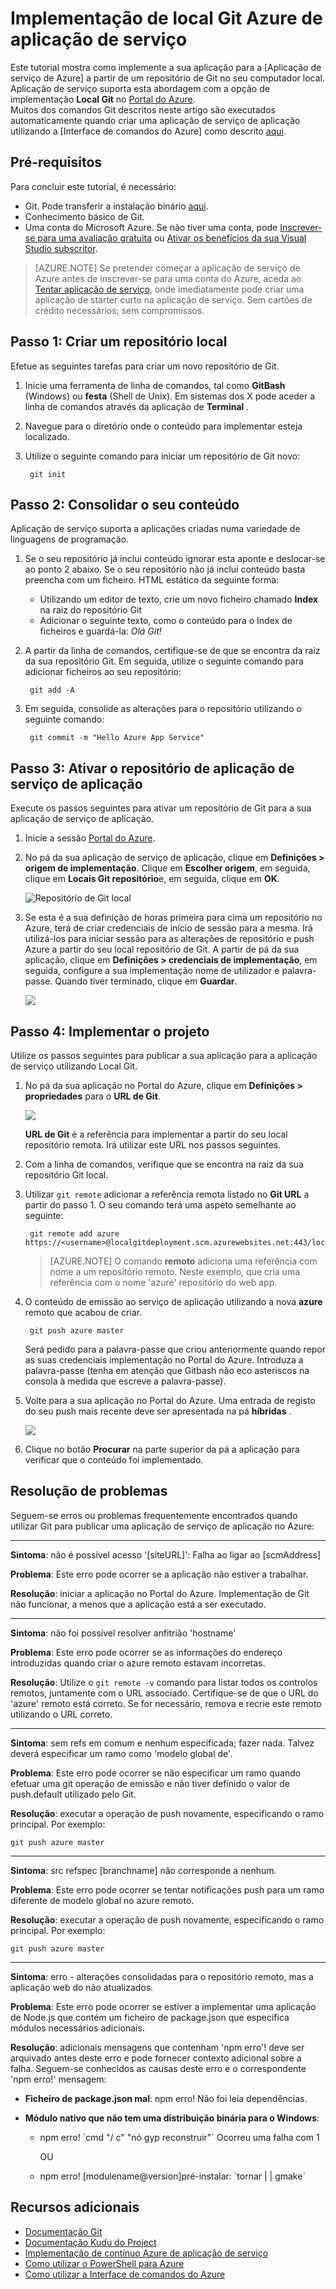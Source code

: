 <properties
    pageTitle="Implementação de local Git Azure de aplicação de serviço"
    description="Saiba como ativar local Git implementação para a aplicação de serviço de Azure."
    services="app-service"
    documentationCenter=""
    authors="dariagrigoriu"
    manager="wpickett"
    editor="mollybos"/>

<tags
    ms.service="app-service"
    ms.workload="na"
    ms.tgt_pltfrm="na"
    ms.devlang="na"
    ms.topic="article"
    ms.date="06/13/2016"
    ms.author="dariagrigoriu"/>
    
# <a name="local-git-deployment-to-azure-app-service"></a>Implementação de local Git Azure de aplicação de serviço

Este tutorial mostra como implemente a sua aplicação para a [Aplicação de serviço de Azure] a partir de um repositório de Git no seu computador local. Aplicação de serviço suporta esta abordagem com a opção de implementação **Local Git** no [Portal do Azure].  
Muitos dos comandos Git descritos neste artigo são executados automaticamente quando criar uma aplicação de serviço de aplicação utilizando a [Interface de comandos do Azure] como descrito [aqui](app-service-web-get-started.md).

## <a name="prerequisites"></a>Pré-requisitos

Para concluir este tutorial, é necessário:

- Git. Pode transferir a instalação binário [aqui](http://www.git-scm.com/downloads).  
- Conhecimento básico de Git.
- Uma conta do Microsoft Azure. Se não tiver uma conta, pode [Inscrever-se para uma avaliação gratuita](https://azure.microsoft.com/pricing/free-trial) ou [Ativar os benefícios da sua Visual Studio subscritor](https://azure.microsoft.com/pricing/member-offers/msdn-benefits-details).

>[AZURE.NOTE] Se pretender começar a aplicação de serviço de Azure antes de inscrever-se para uma conta do Azure, aceda ao [Tentar aplicação de serviço](http://go.microsoft.com/fwlink/?LinkId=523751), onde imediatamente pode criar uma aplicação de starter curto na aplicação de serviço. Sem cartões de crédito necessários; sem compromissos.  

## <a name="Step1"></a>Passo 1: Criar um repositório local

Efetue as seguintes tarefas para criar um novo repositório de Git.

1. Inicie uma ferramenta de linha de comandos, tal como **GitBash** (Windows) ou **festa** (Shell de Unix). Em sistemas dos X pode aceder a linha de comandos através da aplicação de **Terminal** .

2. Navegue para o diretório onde o conteúdo para implementar esteja localizado.

3. Utilize o seguinte comando para iniciar um repositório de Git novo:

        git init

## <a name="Step2"></a>Passo 2: Consolidar o seu conteúdo

Aplicação de serviço suporta a aplicações criadas numa variedade de linguagens de programação. 

1. Se o seu repositório já inclui conteúdo ignorar esta aponte e deslocar-se ao ponto 2 abaixo. Se o seu repositório não já inclui conteúdo basta preencha com um ficheiro. HTML estático da seguinte forma: 

    - Utilizando um editor de texto, crie um novo ficheiro chamado **Index** na raiz do repositório Git
    - Adicionar o seguinte texto, como o conteúdo para o Index de ficheiros e guardá-la: *Olá Git!*
        
2. A partir da linha de comandos, certifique-se de que se encontra da raiz da sua repositório Git. Em seguida, utilize o seguinte comando para adicionar ficheiros ao seu repositório:

        git add -A 

4. Em seguida, consolide as alterações para o repositório utilizando o seguinte comando:

        git commit -m "Hello Azure App Service"

## <a name="Step3"></a>Passo 3: Ativar o repositório de aplicação de serviço de aplicação

Execute os passos seguintes para ativar um repositório de Git para a sua aplicação de serviço de aplicação.

1. Inicie a sessão [Portal do Azure].

2. No pá da sua aplicação de serviço de aplicação, clique em **Definições > origem de implementação**. Clique em **Escolher origem**, em seguida, clique em **Locais Git repositório**e, em seguida, clique em **OK**.  

    ![Repositório de Git local](./media/app-service-deploy-local-git/local_git_selection.png)

3. Se esta é a sua definição de horas primeira para cima um repositório no Azure, terá de criar credenciais de início de sessão para a mesma. Irá utilizá-los para iniciar sessão para as alterações de repositório e push Azure a partir do seu local repositório de Git. A partir de pá da sua aplicação, clique em **Definições > credenciais de implementação**, em seguida, configure a sua implementação nome de utilizador e palavra-passe. Quando tiver terminado, clique em **Guardar**.

    ![](./media/app-service-deploy-local-git/deployment_credentials.png)

## <a name="Step4"></a>Passo 4: Implementar o projeto

Utilize os passos seguintes para publicar a sua aplicação para a aplicação de serviço utilizando Local Git.

1. No pá da sua aplicação no Portal do Azure, clique em **Definições > propriedades** para o **URL de Git**.

    ![](./media/app-service-deploy-local-git/git_url.png)

    **URL de Git** é a referência para implementar a partir do seu local repositório remota. Irá utilizar este URL nos passos seguintes.

2. Com a linha de comandos, verifique que se encontra na raiz da sua repositório Git local.

3. Utilizar `git remote` adicionar a referência remota listado no **Git URL** a partir do passo 1. O seu comando terá uma aspeto semelhante ao seguinte:

        git remote add azure https://<username>@localgitdeployment.scm.azurewebsites.net:443/localgitdeployment.git         
    > [AZURE.NOTE] O comando **remoto** adiciona uma referência com nome a um repositório remoto. Neste exemplo, que cria uma referência com o nome 'azure' repositório do web app.

4. O conteúdo de emissão ao serviço de aplicação utilizando a nova **azure** remoto que acabou de criar.

        git push azure master

    Será pedido para a palavra-passe que criou anteriormente quando repor as suas credenciais implementação no Portal do Azure. Introduza a palavra-passe (tenha em atenção que Gitbash não eco asteriscos na consola à medida que escreve a palavra-passe). 
       
5. Volte para a sua aplicação no Portal do Azure. Uma entrada de registo do seu push mais recente deve ser apresentada na pá **híbridas** . 

    ![](./media/app-service-deploy-local-git/deployment_history.png)

6. Clique no botão **Procurar** na parte superior da pá a aplicação para verificar que o conteúdo foi implementado. 
    
## <a name="Step5"></a>Resolução de problemas

Seguem-se erros ou problemas frequentemente encontrados quando utilizar Git para publicar uma aplicação de serviço de aplicação no Azure:

****

**Sintoma**: não é possível acesso '[siteURL]': Falha ao ligar ao [scmAddress]

**Problema**: Este erro pode ocorrer se a aplicação não estiver a trabalhar.

**Resolução**: iniciar a aplicação no Portal do Azure. Implementação de Git não funcionar, a menos que a aplicação está a ser executado. 


****

**Sintoma**: não foi possível resolver anfitrião 'hostname'

**Problema**: Este erro pode ocorrer se as informações do endereço introduzidas quando criar o azure remoto estavam incorretas.

**Resolução**: Utilize o `git remote -v` comando para listar todos os controlos remotos, juntamente com o URL associado. Certifique-se de que o URL do 'azure' remoto está correto. Se for necessário, remova e recrie este remoto utilizando o URL correto.

****

**Sintoma**: sem refs em comum e nenhum especificada; fazer nada. Talvez deverá especificar um ramo como 'modelo global de'.

**Problema**: Este erro pode ocorrer se não especificar um ramo quando efetuar uma git operação de emissão e não tiver definido o valor de push.default utilizado pelo Git.

**Resolução**: executar a operação de push novamente, especificando o ramo principal. Por exemplo:

    git push azure master

****

**Sintoma**: src refspec [branchname] não corresponde a nenhum.

**Problema**: Este erro pode ocorrer se tentar notificações push para um ramo diferente de modelo global no azure remoto.

**Resolução**: executar a operação de push novamente, especificando o ramo principal. Por exemplo:

    git push azure master

****

**Sintoma**: erro - alterações consolidadas para o repositório remoto, mas a aplicação web do não atualizados.

**Problema**: Este erro pode ocorrer se estiver a implementar uma aplicação de Node.js que contém um ficheiro de package.json que especifica módulos necessários adicionais.

**Resolução**: adicionais mensagens que contenham 'npm erro'! deve ser arquivado antes deste erro e pode fornecer contexto adicional sobre a falha. Seguem-se conhecidos as causas deste erro e o correspondente 'npm erro!' mensagem:

* **Ficheiro de package.json mal**: npm erro! Não foi leia dependências.

* **Módulo nativo que não tem uma distribuição binária para o Windows**:

    * npm erro! \`cmd "/ c" "nó gyp reconstruir"\` Ocorreu uma falha com 1

        OU

    * npm erro! [modulename@version]pré-instalar: \`tornar | | gmake\`


## <a name="additional-resources"></a>Recursos adicionais

* [Documentação Git](http://git-scm.com/documentation)
* [Documentação Kudu do Project](https://github.com/projectkudu/kudu/wiki)
* [Implementação de contínuo Azure de aplicação de serviço](app-service-continuous-deployment.md)
* [Como utilizar o PowerShell para Azure](../powershell-install-configure.md)
* [Como utilizar a Interface de comandos do Azure](../xplat-cli-install.md)

[Azure de aplicação de serviço]: https://azure.microsoft.com/documentation/articles/app-service-changes-existing-services/
[Azure Developer Center]: http://www.windowsazure.com/en-us/develop/overview/
[Portal do Azure]: https://portal.azure.com
[Git website]: http://git-scm.com
[Installing Git]: http://git-scm.com/book/en/Getting-Started-Installing-Git
[Interface de comandos Azure]: https://azure.microsoft.com/en-us/documentation/articles/xplat-cli-azure-resource-manager/

[Using Git with CodePlex]: http://codeplex.codeplex.com/wikipage?title=Using%20Git%20with%20CodePlex&referringTitle=Source%20control%20clients&ProjectName=codeplex
[Quick Start - Mercurial]: http://mercurial.selenic.com/wiki/QuickStart
